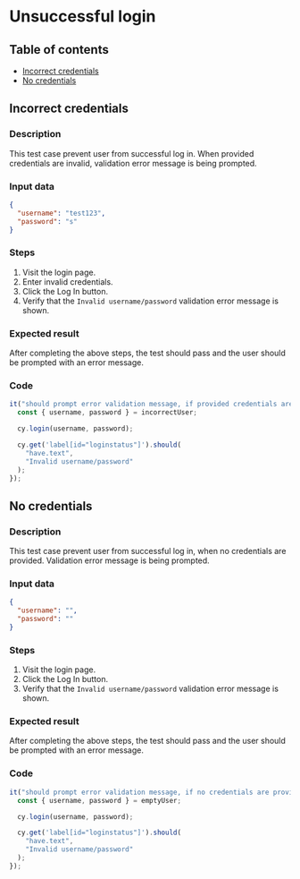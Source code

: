 # Unsuccessful login

## Table of contents

- [Incorrect credentials](#incorrect-credentials)
- [No credentials](#no-credentials)

## Incorrect credentials

### Description

This test case prevent user from successful log in. When provided credentials are invalid, validation error message is being prompted.

### Input data

```json
{
  "username": "test123",
  "password": "s"
}
```

### Steps

1. Visit the login page.
2. Enter invalid credentials.
3. Click the Log In button.
4. Verify that the `Invalid username/password` validation error message is shown.

### Expected result

After completing the above steps, the test should pass and the user should be prompted with an error message.

### Code

```typescript
it("should prompt error validation message, if provided credentials are incorrect", () => {
  const { username, password } = incorrectUser;

  cy.login(username, password);

  cy.get('label[id="loginstatus"]').should(
    "have.text",
    "Invalid username/password"
  );
});
```

## No credentials

### Description

This test case prevent user from successful log in, when no credentials are provided. Validation error message is being prompted.

### Input data

```json
{
  "username": "",
  "password": ""
}
```

### Steps

1. Visit the login page.
2. Click the Log In button.
3. Verify that the `Invalid username/password` validation error message is shown.

### Expected result

After completing the above steps, the test should pass and the user should be prompted with an error message.

### Code

```typescript
it("should prompt error validation message, if no credentials are provided", () => {
  const { username, password } = emptyUser;

  cy.login(username, password);

  cy.get('label[id="loginstatus"]').should(
    "have.text",
    "Invalid username/password"
  );
});
```
